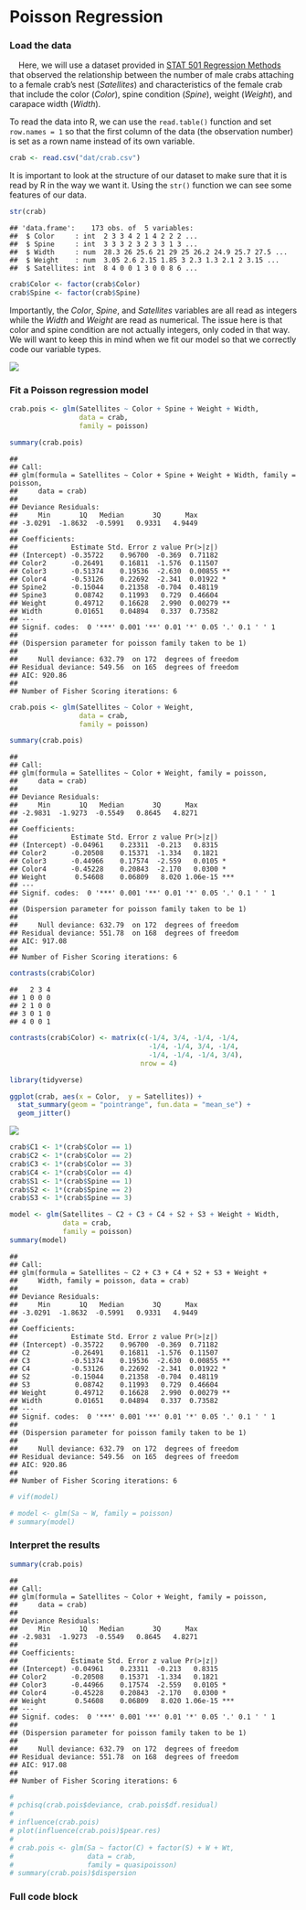 
# Poisson Regression

### Load the data

    Here, we will use a dataset provided in [STAT 501 Regression
Methods](https://online.stat.psu.edu/stat504/lesson/9/9.2) that observed
the relationship between the number of male crabs attaching to a female
crab’s nest (*Satellites*) and characteristics of the female crab that
include the color (*Color*), spine condition (*Spine*), weight
(*Weight*), and carapace width (*Width*).

To read the data into R, we can use the `read.table()` function and set
`row.names = 1` so that the first column of the data (the observation
number) is set as a rown name instead of its own variable.

``` r
crab <- read.csv("dat/crab.csv")
```

It is important to look at the structure of our dataset to make sure
that it is read by R in the way we want it. Using the `str()` function
we can see some features of our data.

``` r
str(crab)
```

    ## 'data.frame':    173 obs. of  5 variables:
    ##  $ Color     : int  2 3 3 4 2 1 4 2 2 2 ...
    ##  $ Spine     : int  3 3 3 2 3 2 3 3 1 3 ...
    ##  $ Width     : num  28.3 26 25.6 21 29 25 26.2 24.9 25.7 27.5 ...
    ##  $ Weight    : num  3.05 2.6 2.15 1.85 3 2.3 1.3 2.1 2 3.15 ...
    ##  $ Satellites: int  8 4 0 0 1 3 0 0 8 6 ...

``` r
crab$Color <- factor(crab$Color)
crab$Spine <- factor(crab$Spine)
```

Importantly, the *Color*, *Spine*, and *Satellites* variables are all
read as integers while the *Width* and *Weight* are read as numerical.
The issue here is that color and spine condition are not actually
integers, only coded in that way. We will want to keep this in mind when
we fit our model so that we correctly code our variable types.

<img src="img/Poisson-regression/crab_plot-1.png" style="display: block; margin: auto;" />

### Fit a Poisson regression model

``` r
crab.pois <- glm(Satellites ~ Color + Spine + Weight + Width,
                 data = crab,
                 family = poisson)

summary(crab.pois)
```

    ## 
    ## Call:
    ## glm(formula = Satellites ~ Color + Spine + Weight + Width, family = poisson, 
    ##     data = crab)
    ## 
    ## Deviance Residuals: 
    ##     Min       1Q   Median       3Q      Max  
    ## -3.0291  -1.8632  -0.5991   0.9331   4.9449  
    ## 
    ## Coefficients:
    ##             Estimate Std. Error z value Pr(>|z|)   
    ## (Intercept) -0.35722    0.96700  -0.369  0.71182   
    ## Color2      -0.26491    0.16811  -1.576  0.11507   
    ## Color3      -0.51374    0.19536  -2.630  0.00855 **
    ## Color4      -0.53126    0.22692  -2.341  0.01922 * 
    ## Spine2      -0.15044    0.21358  -0.704  0.48119   
    ## Spine3       0.08742    0.11993   0.729  0.46604   
    ## Weight       0.49712    0.16628   2.990  0.00279 **
    ## Width        0.01651    0.04894   0.337  0.73582   
    ## ---
    ## Signif. codes:  0 '***' 0.001 '**' 0.01 '*' 0.05 '.' 0.1 ' ' 1
    ## 
    ## (Dispersion parameter for poisson family taken to be 1)
    ## 
    ##     Null deviance: 632.79  on 172  degrees of freedom
    ## Residual deviance: 549.56  on 165  degrees of freedom
    ## AIC: 920.86
    ## 
    ## Number of Fisher Scoring iterations: 6

``` r
crab.pois <- glm(Satellites ~ Color + Weight,
                 data = crab,
                 family = poisson)

summary(crab.pois)
```

    ## 
    ## Call:
    ## glm(formula = Satellites ~ Color + Weight, family = poisson, 
    ##     data = crab)
    ## 
    ## Deviance Residuals: 
    ##     Min       1Q   Median       3Q      Max  
    ## -2.9831  -1.9273  -0.5549   0.8645   4.8271  
    ## 
    ## Coefficients:
    ##             Estimate Std. Error z value Pr(>|z|)    
    ## (Intercept) -0.04961    0.23311  -0.213   0.8315    
    ## Color2      -0.20508    0.15371  -1.334   0.1821    
    ## Color3      -0.44966    0.17574  -2.559   0.0105 *  
    ## Color4      -0.45228    0.20843  -2.170   0.0300 *  
    ## Weight       0.54608    0.06809   8.020 1.06e-15 ***
    ## ---
    ## Signif. codes:  0 '***' 0.001 '**' 0.01 '*' 0.05 '.' 0.1 ' ' 1
    ## 
    ## (Dispersion parameter for poisson family taken to be 1)
    ## 
    ##     Null deviance: 632.79  on 172  degrees of freedom
    ## Residual deviance: 551.78  on 168  degrees of freedom
    ## AIC: 917.08
    ## 
    ## Number of Fisher Scoring iterations: 6

``` r
contrasts(crab$Color)
```

    ##   2 3 4
    ## 1 0 0 0
    ## 2 1 0 0
    ## 3 0 1 0
    ## 4 0 0 1

``` r
contrasts(crab$Color) <- matrix(c(-1/4, 3/4, -1/4, -1/4,
                                  -1/4, -1/4, 3/4, -1/4,
                                  -1/4, -1/4, -1/4, 3/4),
                                nrow = 4)
```

``` r
library(tidyverse)

ggplot(crab, aes(x = Color,  y = Satellites)) +
  stat_summary(geom = "pointrange", fun.data = "mean_se") +
  geom_jitter()
```

<img src="img/Poisson-regression/unnamed-chunk-4-1.png" style="display: block; margin: auto;" />

``` r
crab$C1 <- 1*(crab$Color == 1)
crab$C2 <- 1*(crab$Color == 2)
crab$C3 <- 1*(crab$Color == 3)
crab$C4 <- 1*(crab$Color == 4)
crab$S1 <- 1*(crab$Spine == 1)
crab$S2 <- 1*(crab$Spine == 2)
crab$S3 <- 1*(crab$Spine == 3)

model <- glm(Satellites ~ C2 + C3 + C4 + S2 + S3 + Weight + Width,
             data = crab,
             family = poisson)
summary(model)
```

    ## 
    ## Call:
    ## glm(formula = Satellites ~ C2 + C3 + C4 + S2 + S3 + Weight + 
    ##     Width, family = poisson, data = crab)
    ## 
    ## Deviance Residuals: 
    ##     Min       1Q   Median       3Q      Max  
    ## -3.0291  -1.8632  -0.5991   0.9331   4.9449  
    ## 
    ## Coefficients:
    ##             Estimate Std. Error z value Pr(>|z|)   
    ## (Intercept) -0.35722    0.96700  -0.369  0.71182   
    ## C2          -0.26491    0.16811  -1.576  0.11507   
    ## C3          -0.51374    0.19536  -2.630  0.00855 **
    ## C4          -0.53126    0.22692  -2.341  0.01922 * 
    ## S2          -0.15044    0.21358  -0.704  0.48119   
    ## S3           0.08742    0.11993   0.729  0.46604   
    ## Weight       0.49712    0.16628   2.990  0.00279 **
    ## Width        0.01651    0.04894   0.337  0.73582   
    ## ---
    ## Signif. codes:  0 '***' 0.001 '**' 0.01 '*' 0.05 '.' 0.1 ' ' 1
    ## 
    ## (Dispersion parameter for poisson family taken to be 1)
    ## 
    ##     Null deviance: 632.79  on 172  degrees of freedom
    ## Residual deviance: 549.56  on 165  degrees of freedom
    ## AIC: 920.86
    ## 
    ## Number of Fisher Scoring iterations: 6

``` r
# vif(model)

# model <- glm(Sa ~ W, family = poisson)
# summary(model)
```

### Interpret the results

``` r
summary(crab.pois)
```

    ## 
    ## Call:
    ## glm(formula = Satellites ~ Color + Weight, family = poisson, 
    ##     data = crab)
    ## 
    ## Deviance Residuals: 
    ##     Min       1Q   Median       3Q      Max  
    ## -2.9831  -1.9273  -0.5549   0.8645   4.8271  
    ## 
    ## Coefficients:
    ##             Estimate Std. Error z value Pr(>|z|)    
    ## (Intercept) -0.04961    0.23311  -0.213   0.8315    
    ## Color2      -0.20508    0.15371  -1.334   0.1821    
    ## Color3      -0.44966    0.17574  -2.559   0.0105 *  
    ## Color4      -0.45228    0.20843  -2.170   0.0300 *  
    ## Weight       0.54608    0.06809   8.020 1.06e-15 ***
    ## ---
    ## Signif. codes:  0 '***' 0.001 '**' 0.01 '*' 0.05 '.' 0.1 ' ' 1
    ## 
    ## (Dispersion parameter for poisson family taken to be 1)
    ## 
    ##     Null deviance: 632.79  on 172  degrees of freedom
    ## Residual deviance: 551.78  on 168  degrees of freedom
    ## AIC: 917.08
    ## 
    ## Number of Fisher Scoring iterations: 6

``` r
# 
# pchisq(crab.pois$deviance, crab.pois$df.residual)
# 
# influence(crab.pois)
# plot(influence(crab.pois)$pear.res)
# 
# crab.pois <- glm(Sa ~ factor(C) + factor(S) + W + Wt,
#                  data = crab,
#                  family = quasipoisson)
# summary(crab.pois)$dispersion
```

### Full code block

